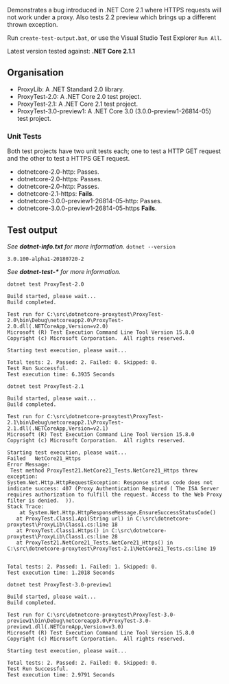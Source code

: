Demonstrates a bug introduced in .NET Core 2.1 where HTTPS requests will not work under a proxy. Also tests 2.2 preview which brings up a different thrown exception.

Run `create-test-output.bat`, or use the Visual Studio Test Explorer `Run All`.

Latest version tested against: **.NET Core 2.1.1**

## Organisation
- ProxyLib: A .NET Standard 2.0 library.
- ProxyTest-2.0: A .NET Core 2.0 test project.
- ProxyTest-2.1: A .NET Core 2.1 test project.
- ProxyTest-3.0-preview1: A .NET Core 3.0 (3.0.0-preview1-26814-05) test project.

### Unit Tests
Both test projects have two unit tests each; one to test a HTTP GET request and the other to test a HTTPS GET request.
- dotnetcore-2.0-http: Passes.
- dotnetcore-2.0-https: Passes.
- dotnetcore-2.0-http: Passes.
- dotnetcore-2.1-https: **Fails**.
- dotnetcore-3.0.0-preview1-26814-05-http: Passes.
- dotnetcore-3.0.0-preview1-26814-05-https **Fails**.

## Test output
_See **dotnet-info.txt** for more information._
`dotnet --version`
```
3.0.100-alpha1-20180720-2
```

_See **dotnet-test-&ast;** for more information._

`dotnet test ProxyTest-2.0`
```
Build started, please wait...
Build completed.

Test run for C:\src\dotnetcore-proxytest\ProxyTest-2.0\bin\Debug\netcoreapp2.0\ProxyTest-2.0.dll(.NETCoreApp,Version=v2.0)
Microsoft (R) Test Execution Command Line Tool Version 15.8.0
Copyright (c) Microsoft Corporation.  All rights reserved.

Starting test execution, please wait...

Total tests: 2. Passed: 2. Failed: 0. Skipped: 0.
Test Run Successful.
Test execution time: 6.3935 Seconds
```

`dotnet test ProxyTest-2.1`
```
Build started, please wait...
Build completed.

Test run for C:\src\dotnetcore-proxytest\ProxyTest-2.1\bin\Debug\netcoreapp2.1\ProxyTest-2.1.dll(.NETCoreApp,Version=v2.1)
Microsoft (R) Test Execution Command Line Tool Version 15.8.0
Copyright (c) Microsoft Corporation.  All rights reserved.

Starting test execution, please wait...
Failed   NetCore21_Https
Error Message:
 Test method ProxyTest21.NetCore21_Tests.NetCore21_Https threw exception: 
System.Net.Http.HttpRequestException: Response status code does not indicate success: 407 (Proxy Authentication Required ( The ISA Server requires authorization to fulfill the request. Access to the Web Proxy filter is denied.  )).
Stack Trace:
    at System.Net.Http.HttpResponseMessage.EnsureSuccessStatusCode()
   at ProxyTest.Class1.Api(String url) in C:\src\dotnetcore-proxytest\ProxyLib\Class1.cs:line 18
   at ProxyTest.Class1.Https() in C:\src\dotnetcore-proxytest\ProxyLib\Class1.cs:line 28
   at ProxyTest21.NetCore21_Tests.NetCore21_Https() in C:\src\dotnetcore-proxytest\ProxyTest-2.1\NetCore21_Tests.cs:line 19


Total tests: 2. Passed: 1. Failed: 1. Skipped: 0.
Test execution time: 1.2018 Seconds
```

`dotnet test ProxyTest-3.0-preview1`
```
Build started, please wait...
Build completed.

Test run for C:\src\dotnetcore-proxytest\ProxyTest-3.0-preview1\bin\Debug\netcoreapp3.0\ProxyTest-3.0-preview1.dll(.NETCoreApp,Version=v3.0)
Microsoft (R) Test Execution Command Line Tool Version 15.8.0
Copyright (c) Microsoft Corporation.  All rights reserved.

Starting test execution, please wait...

Total tests: 2. Passed: 2. Failed: 0. Skipped: 0.
Test Run Successful.
Test execution time: 2.9791 Seconds
```
